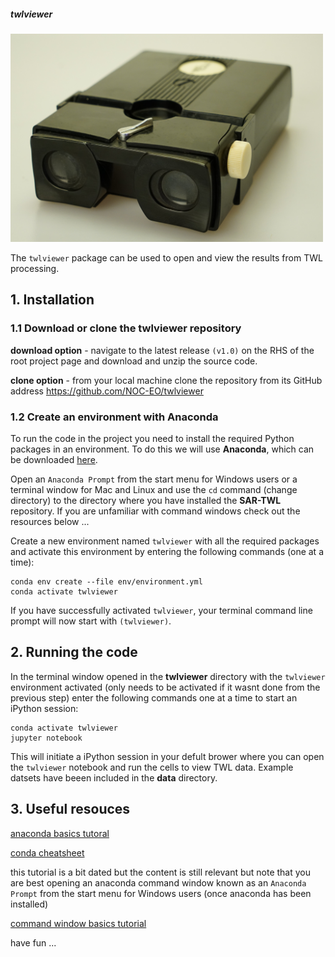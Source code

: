 ##### twlviewer

<p align="left">
  <img src="/image/viewer.jpg" width="500">
</p>


The `twlviewer` package can be used to open and view the results from TWL processing. 

## 1. Installation

### 1.1 Download or clone the **twlviewer** repository

**download option** - navigate to the latest release `(v1.0)` on the RHS of the root project page and download and unzip the source code.

**clone option** - from your local machine clone the repository from its GitHub address https://github.com/NOC-EO/twlviewer


### 1.2 Create an environment with Anaconda

To run the code in the project you need to install the required Python packages in an environment. To do this we will use **Anaconda**, which can be downloaded [here](https://www.anaconda.com/download/).

Open an `Anaconda Prompt` from the start menu for Windows users or a terminal window for Mac and Linux and use the `cd` command (change directory) to the directory where you have installed the **SAR-TWL** repository. If you are unfamiliar with command windows check out the resources below ...

Create a new environment named `twlviewer` with all the required packages and activate this environment by entering the following commands (one at a time):

```
conda env create --file env/environment.yml
conda activate twlviewer
```

If you have successfully activated `twlviewer`, your terminal command line prompt will now start with `(twlviewer)`.


## 2. Running the code

In the terminal window opened in the **twlviewer** directory with the `twlviewer` environment activated (only needs to be activated if it wasnt done from the previous step) enter the following commands one at a time to start an iPython session:

```
conda activate twlviewer
jupyter notebook
```

This will initiate a iPython session in your defult brower where you can open the `twlviewer` notebook and run the cells to view TWL data. Example datsets have beeen included in the **data** directory.


## 3. Useful resouces

[anaconda basics tutoral](https://docs.conda.io/projects/conda/en/latest/user-guide/getting-started.html)

[conda cheatsheet](https://docs.conda.io/projects/conda/en/latest/user-guide/cheatsheet.html)

this tutorial is a bit dated but the content is still relevant but note that you are best opening an anaconda command window known as an `Anaconda Prompt` from the start menu for Windows users (once anaconda has been installed)

[command window basics tutorial](https://www.youtube.com/watch?v=MBBWVgE0ewk)

have fun ...



